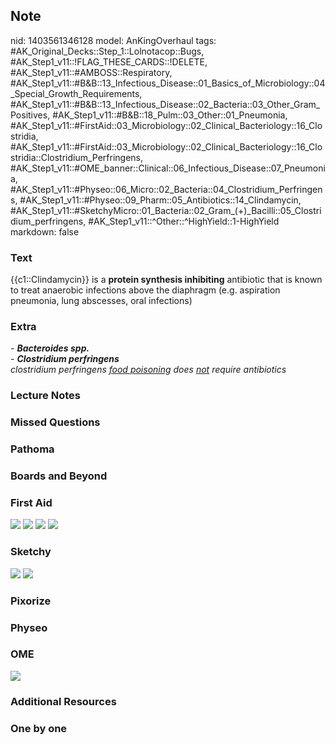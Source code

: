## Note
nid: 1403561346128
model: AnKingOverhaul
tags: #AK_Original_Decks::Step_1::Lolnotacop::Bugs, #AK_Step1_v11::!FLAG_THESE_CARDS::!DELETE, #AK_Step1_v11::#AMBOSS::Respiratory, #AK_Step1_v11::#B&B::13_Infectious_Disease::01_Basics_of_Microbiology::04_Special_Growth_Requirements, #AK_Step1_v11::#B&B::13_Infectious_Disease::02_Bacteria::03_Other_Gram_Positives, #AK_Step1_v11::#B&B::18_Pulm::03_Other::01_Pneumonia, #AK_Step1_v11::#FirstAid::03_Microbiology::02_Clinical_Bacteriology::16_Clostridia, #AK_Step1_v11::#FirstAid::03_Microbiology::02_Clinical_Bacteriology::16_Clostridia::Clostridium_Perfringens, #AK_Step1_v11::#OME_banner::Clinical::06_Infectious_Disease::07_Pneumonia, #AK_Step1_v11::#Physeo::06_Micro::02_Bacteria::04_Clostridium_Perfringens, #AK_Step1_v11::#Physeo::09_Pharm::05_Antibiotics::14_Clindamycin, #AK_Step1_v11::#SketchyMicro::01_Bacteria::02_Gram_(+)_Bacilli::05_Clostridium_perfringens, #AK_Step1_v11::^Other::^HighYield::1-HighYield
markdown: false

### Text
{{c1::Clindamycin}} is a <b>protein synthesis inhibiting</b>
antibiotic that is known to treat anaerobic infections above the
diaphragm (e.g. aspiration pneumonia, lung abscesses, oral
infections)

### Extra
<div>
  <i>- <b>Bacteroides spp.</b></i>
</div>
<div>
  <i>- <b>Clostridium perfringens</b></i>
</div>
<div>
  <i>clostridium perfringens <u>food poisoning</u> does <u>not</u>
  require antibiotics</i>
</div>

### Lecture Notes


### Missed Questions


### Pathoma


### Boards and Beyond


### First Aid
<img src="tmpx3009x3c.png"> <img src="tmp5ftfzv08.png"> <img src=
"tmplnjut215.png"> <img src="tmpnjxq08ik.png">

### Sketchy
<img src="paste-505079564075009.jpg"> <img src=
"paste-754e7b0e173fe19de276f8666935e81681978fdf.png">

### Pixorize


### Physeo


### OME
<div class="ome-widget">
  <a href=
  "https://onlinemeded.org/spa/infectious-disease/pneumonia/acquire?ref=anki">
  <img src="_OME_AnkiFlashcards_Lesson_2.png"></a>
</div>

### Additional Resources


### One by one


